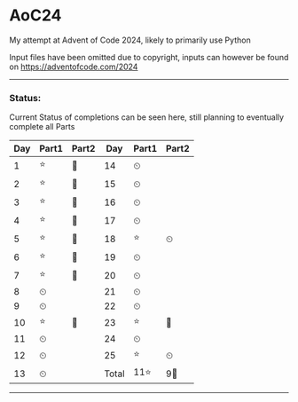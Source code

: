 # AoC24

My attempt at Advent of Code 2024, likely to primarily use Python

Input files have been omitted due to copyright, inputs can however be found on https://adventofcode.com/2024


---

### Status:
Current Status of completions can be seen here, still planning to eventually complete all Parts


| Day | Part1  | Part2 | Day   | Part1 | Part2 |
| --- | ------ | ----- | ----- | ----- | ----- |
| 1   | ⭐      | 🌟    | 14    | ⏲     |       |
| 2   | :star: | 🌟    | 15    | ⏲     |       |
| 3   | :star: | 🌟    | 16    | ⏲     |       |
| 4   | ⭐      | 🌟    | 17    | ⏲     |       |
| 5   | ⭐      | 🌟    | 18    | ⭐     |  ⏲   |
| 6   | ⭐      | 🌟    | 19    | ⏲     |       |
| 7   | ⭐      | 🌟    | 20    | ⏲     |       |
| 8   | ⏲      |       | 21    | ⏲     |       |
| 9   | ⏲      |       | 22    | ⏲     |       |
| 10  | ⭐      | 🌟    | 23    | ⭐     |  🌟   |
| 11  | ⏲      |       | 24    | ⏲     |       |
| 12  | ⏲      |       | 25    | ⭐     |  ⏲   |
| 13  | ⏲      |       | Total | 11⭐   | 9🌟  |

---
